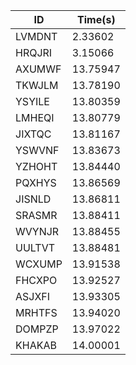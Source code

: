 |ID|Time(s)|
|-|-|
|LVMDNT|2.33602|
|HRQJRI|3.15066|
|AXUMWF|13.75947|
|TKWJLM|13.78190|
|YSYILE|13.80359|
|LMHEQI|13.80779|
|JIXTQC|13.81167|
|YSWVNF|13.83673|
|YZHOHT|13.84440|
|PQXHYS|13.86569|
|JISNLD|13.86811|
|SRASMR|13.88411|
|WVYNJR|13.88455|
|UULTVT|13.88481|
|WCXUMP|13.91538|
|FHCXPO|13.92527|
|ASJXFI|13.93305|
|MRHTFS|13.94020|
|DOMPZP|13.97022|
|KHAKAB|14.00001|
